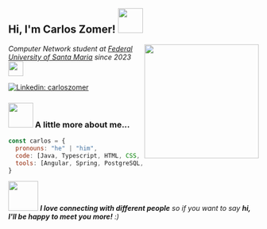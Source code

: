 <h2> Hi, I'm Carlos Zomer! <img src="https://media.giphy.com/media/mGcNjsfWAjY5AEZNw6/giphy.gif" width="50"></h2>
<img align='right' src="https://media.giphy.com/media/o0vwzuFwCGAFO/giphy.gif" width="230">
<p><em>Computer Network student at <a href="https://www.ufsm.br/">Federal University of Santa Maria</a> since 2023<img src="https://media.giphy.com/media/WUlplcMpOCEmTGBtBW/giphy.gif" width="30">
</em></p>

[![Linkedin: carloszomer](https://img.shields.io/badge/-carloszomer-blue?style=flat-square&logo=Linkedin&logoColor=white&link=https://www.linkedin.com/in/carlos-zomer-691b45231//)](https://www.linkedin.com/in/carlos-zomer-691b45231/)


### <img src="https://media.giphy.com/media/VgCDAzcKvsR6OM0uWg/giphy.gif" width="50"> A little more about me...

```javascript
const carlos = {
  pronouns: "he" | "him",
  code: [Java, Typescript, HTML, CSS, Python],
  tools: [Angular, Spring, PostgreSQL, Bash, Ubuntu Server],
}
```

<img src="https://media.giphy.com/media/l4pSY5IETRglBMt7G/giphy.gif" width="60"> <em><b>I love connecting with different people</b> so if you want to say <b>hi, I'll be happy to meet you more!</b> :)</em>
